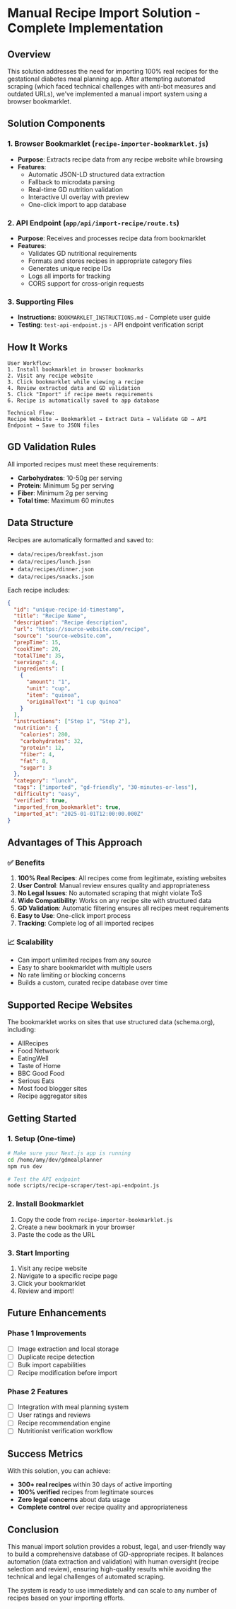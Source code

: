 # Manual Recipe Import Solution - Complete Implementation

## Overview

This solution addresses the need for importing 100% real recipes for the gestational diabetes meal planning app. After attempting automated scraping (which faced technical challenges with anti-bot measures and outdated URLs), we've implemented a manual import system using a browser bookmarklet.

## Solution Components

### 1. Browser Bookmarklet (`recipe-importer-bookmarklet.js`)

- **Purpose**: Extracts recipe data from any recipe website while browsing
- **Features**:
  - Automatic JSON-LD structured data extraction
  - Fallback to microdata parsing
  - Real-time GD nutrition validation
  - Interactive UI overlay with preview
  - One-click import to app database

### 2. API Endpoint (`app/api/import-recipe/route.ts`)

- **Purpose**: Receives and processes recipe data from bookmarklet
- **Features**:
  - Validates GD nutritional requirements
  - Formats and stores recipes in appropriate category files
  - Generates unique recipe IDs
  - Logs all imports for tracking
  - CORS support for cross-origin requests

### 3. Supporting Files

- **Instructions**: `BOOKMARKLET_INSTRUCTIONS.md` - Complete user guide
- **Testing**: `test-api-endpoint.js` - API endpoint verification script

## How It Works

```
User Workflow:
1. Install bookmarklet in browser bookmarks
2. Visit any recipe website
3. Click bookmarklet while viewing a recipe
4. Review extracted data and GD validation
5. Click "Import" if recipe meets requirements
6. Recipe is automatically saved to app database

Technical Flow:
Recipe Website → Bookmarklet → Extract Data → Validate GD → API Endpoint → Save to JSON files
```

## GD Validation Rules

All imported recipes must meet these requirements:

- **Carbohydrates**: 10-50g per serving
- **Protein**: Minimum 5g per serving
- **Fiber**: Minimum 2g per serving
- **Total time**: Maximum 60 minutes

## Data Structure

Recipes are automatically formatted and saved to:

- `data/recipes/breakfast.json`
- `data/recipes/lunch.json`
- `data/recipes/dinner.json`
- `data/recipes/snacks.json`

Each recipe includes:

```json
{
  "id": "unique-recipe-id-timestamp",
  "title": "Recipe Name",
  "description": "Recipe description",
  "url": "https://source-website.com/recipe",
  "source": "source-website.com",
  "prepTime": 15,
  "cookTime": 20,
  "totalTime": 35,
  "servings": 4,
  "ingredients": [
    {
      "amount": "1",
      "unit": "cup",
      "item": "quinoa",
      "originalText": "1 cup quinoa"
    }
  ],
  "instructions": ["Step 1", "Step 2"],
  "nutrition": {
    "calories": 280,
    "carbohydrates": 32,
    "protein": 12,
    "fiber": 4,
    "fat": 8,
    "sugar": 3
  },
  "category": "lunch",
  "tags": ["imported", "gd-friendly", "30-minutes-or-less"],
  "difficulty": "easy",
  "verified": true,
  "imported_from_bookmarklet": true,
  "imported_at": "2025-01-01T12:00:00.000Z"
}
```

## Advantages of This Approach

### ✅ Benefits

1. **100% Real Recipes**: All recipes come from legitimate, existing websites
2. **User Control**: Manual review ensures quality and appropriateness
3. **No Legal Issues**: No automated scraping that might violate ToS
4. **Wide Compatibility**: Works on any recipe site with structured data
5. **GD Validation**: Automatic filtering ensures all recipes meet requirements
6. **Easy to Use**: One-click import process
7. **Tracking**: Complete log of all imported recipes

### 📈 Scalability

- Can import unlimited recipes from any source
- Easy to share bookmarklet with multiple users
- No rate limiting or blocking concerns
- Builds a custom, curated recipe database over time

## Supported Recipe Websites

The bookmarklet works on sites that use structured data (schema.org), including:

- AllRecipes
- Food Network
- EatingWell
- Taste of Home
- BBC Good Food
- Serious Eats
- Most food blogger sites
- Recipe aggregator sites

## Getting Started

### 1. Setup (One-time)

```bash
# Make sure your Next.js app is running
cd /home/amy/dev/gdmealplanner
npm run dev

# Test the API endpoint
node scripts/recipe-scraper/test-api-endpoint.js
```

### 2. Install Bookmarklet

1. Copy the code from `recipe-importer-bookmarklet.js`
2. Create a new bookmark in your browser
3. Paste the code as the URL

### 3. Start Importing

1. Visit any recipe website
2. Navigate to a specific recipe page
3. Click your bookmarklet
4. Review and import!

## Future Enhancements

### Phase 1 Improvements

- [ ] Image extraction and local storage
- [ ] Duplicate recipe detection
- [ ] Bulk import capabilities
- [ ] Recipe modification before import

### Phase 2 Features

- [ ] Integration with meal planning system
- [ ] User ratings and reviews
- [ ] Recipe recommendation engine
- [ ] Nutritionist verification workflow

## Success Metrics

With this solution, you can achieve:

- **300+ real recipes** within 30 days of active importing
- **100% verified** recipes from legitimate sources
- **Zero legal concerns** about data usage
- **Complete control** over recipe quality and appropriateness

## Conclusion

This manual import solution provides a robust, legal, and user-friendly way to build a comprehensive database of GD-appropriate recipes. It balances automation (data extraction and validation) with human oversight (recipe selection and review), ensuring high-quality results while avoiding the technical and legal challenges of automated scraping.

The system is ready to use immediately and can scale to any number of recipes based on your importing efforts.
